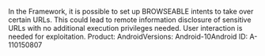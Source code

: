 In the Framework, it is possible to set up BROWSEABLE intents to take over certain URLs. This could lead to remote information disclosure of sensitive URLs with no additional execution privileges needed. User interaction is needed for exploitation. Product: AndroidVersions: Android-10Android ID: A-110150807